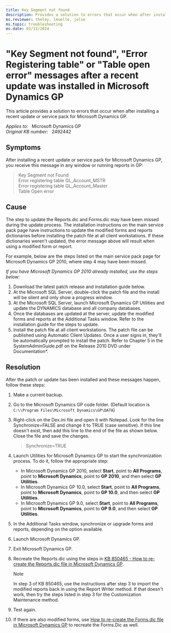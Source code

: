 ```yaml
---
title: Key Segment not found
description: Provides a solution to errors that occur when after installing a recent update or service pack for Microsoft Dynamics GP.
ms.reviewer: theley, lmuelle, jolse
ms.topic: troubleshooting
ms.date: 03/13/2024
---
```

# "Key Segment not found", "Error Registering table" or "Table open error" messages after a recent update was installed in Microsoft Dynamics GP

This article provides a solution to errors that occur when after installing a recent update or service pack for Microsoft Dynamics GP.

_Applies to:_ &nbsp; Microsoft Dynamics GP  
_Original KB number:_ &nbsp; 2492442

## Symptoms

After installing a recent update or service pack for Microsoft Dynamics GP, you receive this message in any window or running reports in GP:

> Key Segment not Found  
Error registering table GL_Account_MSTR  
Error registering table GL_Account_Master  
Table Open error

## Cause

The step to update the Reports.dic and Forms.dic may have been missed during the update process. The installation instructions on the main service pack page have instructions to update the modified forms and reports dictionaries before installing the patch file at all client workstations. If these dictionaries weren't updated, the error message above will result when using a modified form or report.

For example, below are the steps listed on the main service pack page for Microsoft Dynamics GP 2010, where step 4 may have been missed.

*If you have Microsoft Dynamics GP 2010 already installed, use the steps below:*

1. Download the latest patch release and installation guide below.
2. At the Microsoft SQL Server, double-click the patch file and the install will be silent and only show a progress window.
3. At the Microsoft SQL Server, launch Microsoft Dynamics GP Utilities and update the DYNAMICS database and all company databases.
4. Once the databases are updated at the server, update the modified forms and reports at the Additional Tasks window. Refer to the installation guide for the steps to update.
5. Install the patch file at all client workstations. The patch file can be published using Automatic Client Updates. Once a user signs in, they'll be automatically prompted to install the patch. Refer to Chapter 5 in the SystemAdminGuide.pdf on the Release 2010 DVD under Documentation*.

## Resolution

After the patch or update has been installed and these messages happen, follow these steps:

1. Make a current backup.

2. Go to the Microsoft Dynamics GP code folder. (Default location is `C:\\Program Files\Microsoft Dynamics\GP\DATA`)

3. Right-click on the Dex.ini file and open it with Notepad. Look for the line Synchronize=FALSE and change it to TRUE (case sensitive). If this line doesn't exist, then add this line to the end of the file as shown below. Close the file and save the changes.

    > Synchronize=TRUE

4. Launch Utilities for Microsoft Dynamics GP to start the synchronization process. To do it, follow the appropriate step:

    - In Microsoft Dynamics GP 2010, select **Start**, point to **All Programs**, point to **Microsoft Dynamics**, point to **GP 2010**, and then select **GP Utilities**.
    - In Microsoft Dynamics GP 10.0, select **Start**, point to **All Programs**, point to **Microsoft Dynamics**, point to **GP 10.0**, and then select **GP Utilities**.
    - In Microsoft Dynamics GP 9.0, select **Start**, point to **All Programs**, point to **Microsoft Dynamics**, point to **GP 9.0**, and then select **GP Utilities**.

5. In the Additional Tasks window, synchronize or upgrade forms and reports, depending on the option available.

6. Launch Microsoft Dynamics GP.

7. Exit Microsoft Dynamics GP.

8. Recreate the Reports.dic using the steps in [KB 850465 - How to re-create the Reports.dic file in Microsoft Dynamics GP](https://support.microsoft.com/help/850465).

    > [!NOTE]
    > In step 3 of KB 850465, use the instructions after step 3 to import the modified reports back in using the Report Writer method. If that doesn't work, then try the steps listed in step 3 for the Customization Maintenance method.

9. Test again.

10. If there are also modified forms, use [How to re-create the Forms.dic file in Microsoft Dynamics GP](https://support.microsoft.com/help/951767) to recreate the Forms.Dic as well.
